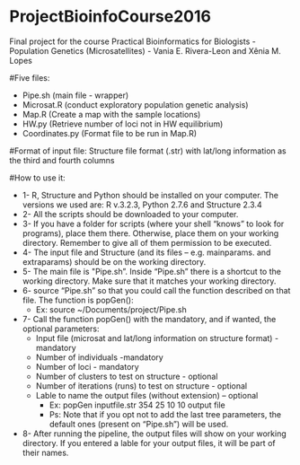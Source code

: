 # ProjectBioinfoCourse2016
Final project for the course Practical Bioinformatics for Biologists
    - Population Genetics (Microsatellites)
    - Vania E. Rivera-Leon and Xênia M. Lopes

#Five files:
- Pipe.sh (main file - wrapper)
- Microsat.R (conduct exploratory population genetic analysis)
- Map.R (Create a map with the sample locations)
- HW.py (Retrieve number of loci not in HW equilibrium)
- Coordinates.py (Format file to be run in Map.R)

#Format of input file: 
Structure file format (.str) with lat/long information as the third and fourth columns

#How to use it:
- 1- R, Structure and Python should be installed on your computer.
The versions we used are: R v.3.2.3, Python 2.7.6 and Structure 2.3.4
- 2- All the scripts should be downloaded to your computer.
- 3- If you have a folder for scripts (where your shell “knows” to look for programs), place them there. Otherwise, place them on your working directory. Remember to give all of them permission to be executed.
- 4- The input file and Structure (and its files – e.g. mainparams. and extraparams) should be on the working directory.
- 5- The main file is "Pipe.sh”. Inside “Pipe.sh” there is a shortcut to the working directory. Make sure that it matches your working directory.
- 6- source “Pipe.sh” so that you could call the function described on that file. The function is popGen():
    - Ex: source ~/Documents/project/Pipe.sh
- 7- Call the function popGen() with the mandatory, and if wanted, the optional parameters:
  - Input file (microsat and lat/long information on structure format) - mandatory
  - Number of individuals -mandatory
  - Number of loci - mandatory
  - Number of clusters to test on structure - optional
  - Number of iterations (runs) to test on structure - optional
  - Lable to name the output files (without extension) – optional
      - Ex: popGen inputfile.str 354 25 10 10 output file
      - Ps: Note that if you opt not to add the last tree parameters, the default ones (present on “Pipe.sh”) will be used.
- 8- After running the pipeline, the output files will show on your working directory. If you entered a lable for your output files, it will be part of their names.

